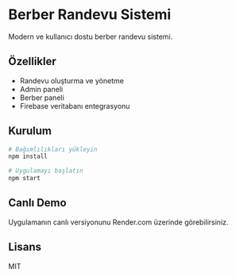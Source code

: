 # Berber Randevu Sistemi

Modern ve kullanıcı dostu berber randevu sistemi.

## Özellikler

- Randevu oluşturma ve yönetme
- Admin paneli
- Berber paneli
- Firebase veritabanı entegrasyonu

## Kurulum

```bash
# Bağımlılıkları yükleyin
npm install

# Uygulamayı başlatın
npm start
```

## Canlı Demo

Uygulamanın canlı versiyonunu Render.com üzerinde görebilirsiniz.

## Lisans

MIT 